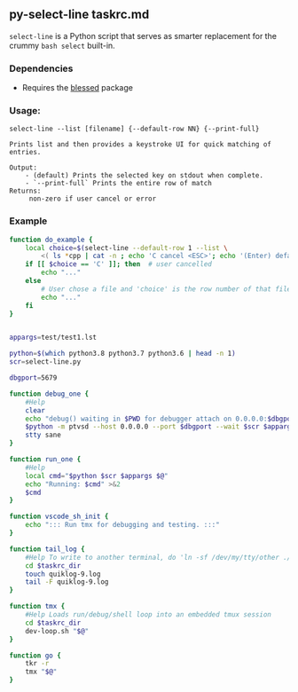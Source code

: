 ## py-select-line taskrc.md
`select-line` is a Python script that serves as smarter replacement for the crummy `bash select` built-in.

### Dependencies
  - Requires the [blessed](https://github.com/jquast/blessed) package


### Usage:
    select-line --list [filename] {--default-row NN} {--print-full}

    Prints list and then provides a keystroke UI for quick matching of entries.

    Output:
        - (default) Prints the selected key on stdout when complete.
        - `--print-full` Prints the entire row of match
    Returns:
         non-zero if user cancel or error

### Example
```bash
function do_example {
    local choice=$(select-line --default-row 1 --list \
        <( ls *cpp | cat -n ; echo 'C cancel <ESC>'; echo '(Enter) default'))
    if [[ $choice == 'C' ]]; then  # user cancelled
        echo "..."
    else
        # User chose a file and 'choice' is the row number of that file
        echo "..."
    fi
}
```

```bash

appargs=test/test1.lst

python=$(which python3.8 python3.7 python3.6 | head -n 1)
scr=select-line.py

dbgport=5679

function debug_one {
    #Help
    clear
    echo "debug() waiting in $PWD for debugger attach on 0.0.0.0:$dbgport..."
    $python -m ptvsd --host 0.0.0.0 --port $dbgport --wait $scr $appargs $@
    stty sane
}

function run_one {
    #Help
    local cmd="$python $scr $appargs $@"
    echo "Running: $cmd" >&2
    $cmd
}

function vscode_sh_init {
    echo "::: Run tmx for debugging and testing. :::"
}

function tail_log {
    #Help To write to another terminal, do 'ln -sf /dev/my/tty/other ./slinput.log'
    cd $taskrc_dir
    touch quiklog-9.log
    tail -F quiklog-9.log
}

function tmx {
    #Help Loads run/debug/shell loop into an embedded tmux session
    cd $taskrc_dir
    dev-loop.sh "$@"
}

function go {
    tkr -r
    tmx "$@"
}
```

```
